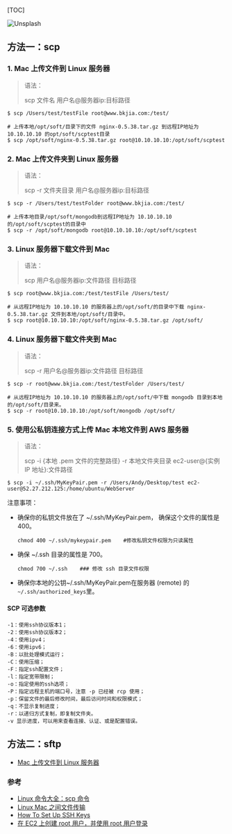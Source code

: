 [TOC]

![Unsplash](http://upload-images.jianshu.io/upload_images/2648731-8bdb873858fcce6c.jpg?imageMogr2/auto-orient/strip%7CimageView2/2/w/1240)



## 方法一：scp

### 1. Mac 上传文件到 Linux 服务器

> 语法：
>
> scp 文件名 用户名@服务器ip:目标路径

```shell
$ scp /Users/test/testFile root@www.bkjia.com:/test/

# 上传本地/opt/soft/目录下的文件 nginx-0.5.38.tar.gz 到远程IP地址为 10.10.10.10 的opt/soft/scptest目录
$ scp /opt/soft/nginx-0.5.38.tar.gz root@10.10.10.10:/opt/soft/scptest
```



### 2. Mac 上传文件夹到 Linux 服务器

> 语法：
>
> scp -r 文件夹目录 用户名@服务器ip:目标路径

```shell
$ scp -r /Users/test/testFolder root@www.bkjia.com:/test/

# 上传本地目录/opt/soft/mongodb到远程IP地址为 10.10.10.10 的/opt/soft/scptest的目录中
$ scp -r /opt/soft/mongodb root@10.10.10.10:/opt/soft/scptest
```



### 3. Linux 服务器下载文件到 Mac

> 语法：
>
> scp 用户名@服务器ip:文件路径 目标路径

```shell
$ scp root@www.bkjia.com:/test/testFile /Users/test/

# 从远程IP地址为 10.10.10.10 的服务器上的/opt/soft/的目录中下载 nginx-0.5.38.tar.gz 文件到本地/opt/soft/目录中。
$ scp root@10.10.10.10:/opt/soft/nginx-0.5.38.tar.gz /opt/soft/
```




### 4. Linux 服务器下载文件夹到 Mac

> 语法：
>
> scp -r 用户名@服务器ip:文件路径 目标路径

```shell
$ scp -r root@www.bkjia.com:/test/testFolder /Users/test/

# 从远程IP地址为 10.10.10.10 的服务器上的/opt/soft/中下载 mongodb 目录到本地的/opt/soft/目录来。
$ scp -r root@10.10.10.10:/opt/soft/mongodb /opt/soft/
```



### 5. 使用公私钥连接方式上传 Mac 本地文件到 AWS 服务器 

> 语法：
>
> scp -i {本地 .pem 文件的完整路径}  -r 本地文件夹目录 ec2-user@{实例 IP 地址}:文件路径

```shell
$ scp -i ~/.ssh/MyKeyPair.pem -r /Users/Andy/Desktop/test ec2-user@52.27.212.125:/home/ubuntu/WebServer
```

注意事项：

* 确保你的私钥文件放在了 ~/.ssh/MyKeyPair.pem， 确保这个文件的属性是 400。

  ```shell
  chmod 400 ~/.ssh/mykeypair.pem    #修改私钥文件权限为只读属性
  ```

* 确保 ~/.ssh 目录的属性是 700。

  ```shell
  chmod 700 ~/.ssh    ### 修改 ssh 目录文件权限
  ```

* 确保你本地的公钥~/.ssh/MyKeyPair.pem在服务器 (remote) 的`~/.ssh/authorized_keys`里。



#### SCP 可选参数

```
-1：使用ssh协议版本1；
-2：使用ssh协议版本2；
-4：使用ipv4；
-6：使用ipv6；
-B：以批处理模式运行；
-C：使用压缩；
-F：指定ssh配置文件；
-l：指定宽带限制；
-o：指定使用的ssh选项；
-P：指定远程主机的端口号，注意 -p 已经被 rcp 使用；
-p：保留文件的最后修改时间，最后访问时间和权限模式；
-q：不显示复制进度；
-r：以递归方式复制，即复制文件夹。
-v 显示进度，可以用来查看连接、认证、或是配置错误。
```



## 方法二：sftp

* [Mac 上传文件到 Linux 服务器](https://www.jianshu.com/p/1afd25e7459d)



### 参考

* [Linux 命令大全：scp 命令](http://man.linuxde.net/scp)
* [Linux Mac 之间文件传输](https://yq.aliyun.com/articles/7949)
* [How To Set Up SSH Keys](https://www.digitalocean.com/community/tutorials/how-to-set-up-ssh-keys--2)
* [在 EC2 上创建 root 用户，并使用 root 用户登录](http://www.wangchao.info/1137.html)